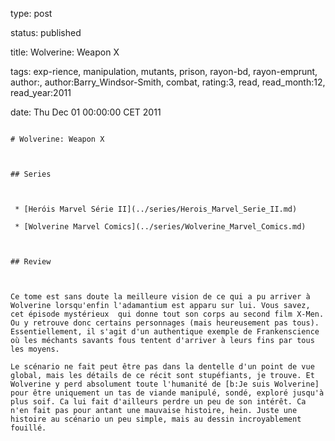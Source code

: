 type: post
status: published
title: Wolverine: Weapon X
tags:  exp-rience,  manipulation,  mutants,  prison,  rayon-bd,  rayon-emprunt, author:, author:Barry_Windsor-Smith, combat, rating:3, read, read_month:12, read_year:2011
date: Thu Dec 01 00:00:00 CET 2011
~~~~~~
# Wolverine: Weapon X

## Series

 * [Heróis Marvel Série II](../series/Herois_Marvel_Serie_II.md)
 * [Wolverine Marvel Comics](../series/Wolverine_Marvel_Comics.md)

## Review

Ce tome est sans doute la meilleure vision de ce qui a pu arriver à Wolverine lorsqu'enfin l'adamantium est apparu sur lui. Vous savez, cet épisode mystérieux  qui donne tout son corps au second film X-Men. Ou y retrouve donc certains personnages (mais heureusement pas tous). Essentiellement, il s'agit d'un authentique exemple de Frankenscience où les méchants savants fous tentent d'arriver à leurs fins par tous les moyens.  
Le scénario ne fait peut être pas dans la dentelle d'un point de vue global, mais les détails de ce récit sont stupéfiants, je trouve. Et Wolverine y perd absolument toute l'humanité de [b:Je suis Wolverine] pour être uniquement un tas de viande manipulé, sondé, exploré jusqu'à plus soif. Ca lui fait d'ailleurs perdre un peu de son intérêt. Ca n'en fait pas pour antant une mauvaise histoire, hein. Juste une histoire au scénario un peu simple, mais au dessin incroyablement fouillé.